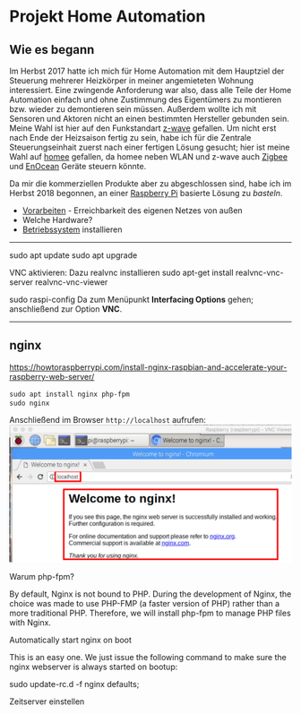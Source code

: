 # Projekt Home Automation

## Wie es begann
Im Herbst 2017 hatte ich mich für Home Automation mit dem Hauptziel der Steuerung mehrerer Heizkörper in meiner angemieteten Wohnung interessiert. Eine zwingende Anforderung war also, dass alle Teile der Home Automation einfach und ohne Zustimmung des Eigentümers zu montieren bzw. wieder zu demontieren sein müssen. Außerdem wollte ich mit Sensoren und Aktoren nicht an einen bestimmten Hersteller gebunden sein. Meine Wahl ist hier auf den Funkstandart [z-wave](https://www.z-wave.com/) gefallen.
Um nicht erst nach Ende der Heizsaison fertig zu sein, habe ich für die Zentrale Steuerungseinhait zuerst nach einer fertigen Lösung gesucht; hier ist meine Wahl auf [homee](https://hom.ee/) gefallen, da homee neben WLAN und z-wave auch [Zigbee](https://www.zigbee.org/) und [EnOcean](https://www.enocean.com/de/) Geräte steuern könnte.

Da mir die kommerziellen Produkte aber zu abgeschlossen sind, habe ich im Herbst 2018 begonnen, an einer [Raspberry Pi](https://de.wikipedia.org/wiki/Raspberry_Pi) basierte Lösung zu *basteln*.

* [Vorarbeiten](doc/vorarbeiten.md) - Erreichbarkeit des eigenen Netzes von außen
* Welche Hardware?
* [Betriebssystem](doc/betriebssystem.md) installieren

---

sudo apt update
sudo apt upgrade

VNC aktivieren: Dazu realvnc installieren
sudo apt-get install realvnc-vnc-server realvnc-vnc-viewer

sudo raspi-config
Da zum Menüpunkt **Interfacing Options** gehen;  anschließend zur Option **VNC**.

---





## nginx
https://howtoraspberrypi.com/install-nginx-raspbian-and-accelerate-your-raspberry-web-server/

```
sudo apt install nginx php-fpm
sudo nginx
```

Anschließend im Browser `http://localhost` aufrufen:
<img src="./images4git/nginx-welcome.jpg" width="700">


Warum php-fpm?

By default, Nginx is not bound to PHP. During the development of Nginx, the choice was made to use PHP-FMP (a faster version of PHP) rather than a more traditional PHP. Therefore, we will install php-fpm to manage PHP files with Nginx.

Automatically start nginx on boot

This is an easy one. We just issue the following command to make sure the nginx webserver is always started on bootup:

sudo update-rc.d -f nginx defaults;



Zeitserver einstellen
